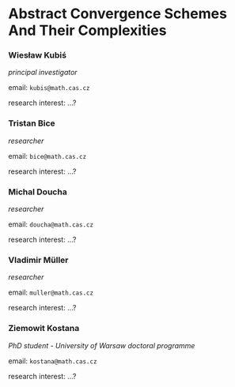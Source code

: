 # Abstract Convergence Schemes And Their Complexities

### Wiesław Kubiś
*principal investigator*

email: `kubis@math.cas.cz`

research interest: ...?

### Tristan Bice
*researcher*

email: `bice@math.cas.cz`

research interest: ...?

### Michal Doucha
*researcher*

email: `doucha@math.cas.cz`

research interest: ...?

### Vladimir Müller
*researcher*

email: `muller@math.cas.cz`

research interest: ...?

### Ziemowit Kostana
*PhD student - University of Warsaw doctoral programme*

email: `kostana@math.cas.cz`

research interest: ...?
